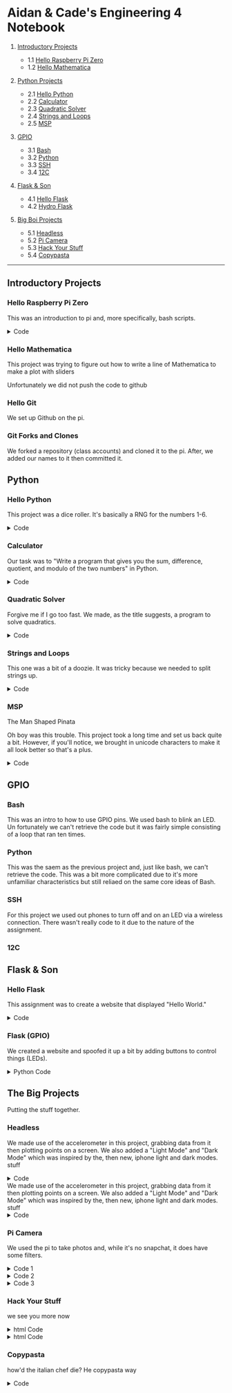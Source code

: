 # Aidan & Cade's Engineering 4 Notebook

1) [Introductory Projects](https://github.com/ADaMiller14/Engineering_4_Notebook#raspberry-pi)
    - 1.1 [Hello Raspberry Pi Zero](https://github.com/ADaMiller14/Engineering_4_Notebook#hello-raspberry-pi-zero)
    - 1.2 [Hello Mathematica](https://github.com/ADaMiller14/Engineering_4_Notebook#hello-mathematica)
  
2) [Python Projects](https://github.com/ADaMiller14/Engineering_4_Notebook#python)
    - 2.1 [Hello Python](https://github.com/ADaMiller14/Engineering_4_Notebook#hello-python)
    - 2.2 [Calculator](https://github.com/ADaMiller14/Engineering_4_Notebook#calculator)
    - 2.3 [Quadratic Solver](https://github.com/ADaMiller14/Engineering_4_Notebook#quadratic-solver)
    - 2.4 [Strings and Loops](https://github.com/ADaMiller14/Engineering_4_Notebook#strings-and-loops)
    - 2.5 [MSP](https://github.com/ADaMiller14/Engineering_4_Notebook#hangman)

3) [GPIO](https://github.com/ADaMiller14/Engineering_4_Notebook#GPIO)
    - 3.1 [Bash](https://github.com/ADaMiller14/Engineering_4_Notebook#Bash)
    - 3.2 [Python](https://github.com/ADaMiller14/Engineering_4_Notebook#Python)
    - 3.3 [SSH](https://github.com/ADaMiller14/Engineering_4_Notebook#SSH)
    - 3.4 [12C](https://github.com/ADaMiller14/Engineering_4_Notebook#12C)
  
4) [Flask & Son](https://github.com/ADaMiller14/Engineering_4_Notebook#Flask-&-Son)
    - 4.1 [Hello Flask](https://github.com/ADaMiller14/Engineering_4_Notebook#Hello-Flask)
    - 4.2 [Hydro Flask](https://github.com/ADaMiller14/Engineering_4_Notebook#Hydro-Flask)

5) [Big Boi Projects](https://github.com/ADaMiller14/Engineering_4_Notebook#Big-Boi-Projects)
    - 5.1 [Headless](https://github.com/ADaMiller14/Engineering_4_Notebook#Headless)
    - 5.2 [Pi Camera](https://github.com/ADaMiller14/Engineering_4_Notebook#Pi-Camera)
    - 5.3 [Hack Your Stuff](https://github.com/ADaMiller14/Engineering_4_Notebook#Hack-Your-Stuff)
    - 5.4 [Copypasta](https://github.com/ADaMiller14/Engineering_4_Notebook#Copypasta)
___
## Introductory Projects
### Hello Raspberry Pi Zero
This was an introduction to pi and, more specifically, bash scripts.

<details>
<summary>Code</summary>
<br>
    <pre>
#!/bin/bash
str="Hello World!" #declares the string
for i in {1..10} #run the loop 10 times
done
</pre>
</details>

### Hello Mathematica
This project was trying to figure out how to write a line of Mathematica to make a plot with sliders

Unfortunately we did not push the code to github
### Hello Git
We set up Github on the pi.
### Git Forks and Clones
We forked a repository (class accounts) and cloned it to the pi. After, we added our names to it then committed it.
## Python
### Hello Python
This project was a dice roller. It's basically a RNG for the numbers 1-6.

<details>
<summary>Code</summary>
<br>
    <pre>
# Automatic Die Roller
# Written By Aidan Miller & Cade Young

import random
from random import randint

print ("Automatic D6 Roller")
print ("Press Enter to roll, press x to exit")

x = 0

while x == 0:
    if input() == "":
        r1 = random.randint(1,6)
        print((r1))
        print("Roll again?")
    if input() == "x":
        exit()
</pre>
</details>
</details>

### Calculator
Our task was to "Write a program that gives you the sum, difference, quotient, and modulo of the two numbers" in Python.

<details>
<summary>Code</summary>
<br>
    <pre>
# By Aidan & Cade
# Calculator

import time

def doMath(n1, n2, n3):
    if n2 == "+":
        return (int(n1) + int(n3))
    if n2 == "-":
        return (int(n1) - int(n3))
    if n2 == "*":
        return (int(n1) * int(n3))
    if n2 == "/":
        return (round(int(n1) / int(n3), 2))
    if n2 == "%":
        return (int(n1) % int(n3))
    else:
        return ("Error")

#----------------------------------------

m1 = 0
m2 = 0
m3 = 0

x = 0

print("Welcome to Calculator!")
time.sleep(1)

while x == 0:
    print("Write your equation, one part at a time")
    time.sleep(1)

    print("What is the first term?")
    m1 = input()

    print("What is the operation?")
    m2 = input()

    print("What is the second term?")
    m3 = input()

    print()
    time.sleep(1)
    print((m1) + " " + (m2) + " " + (m3) + " = " + str(doMath((m1), (m2), (m3))))
    print("")

    if doMath((m1), (m2), (m3)) == "Error":
        print("Goodbye")
        exit()
</pre>
</details>

### Quadratic Solver
Forgive me if I go too fast. We made, as the title suggests, a program to solve quadratics. 
<details>
<summary>Code</summary>
<br>
    <pre>
# By Aidan & Cade
# Quadratic Solver

import time
import math

def quadDis(a, b, c):

    roots = []
    
    d = (math.pow(int(b), 2) - (4 * int(a) * int(c)))
    
    if d < 0:
        return("No real roots")

    if int(a) == 0:
        return("Undefined")

    else:
        roots.append(((-int(b) + math.sqrt( math.pow(int(b), 2) - 4 * int(a) * int(c) )) / (2 * int(a))))
        roots.append(((-int(b) - math.sqrt( math.pow(int(b), 2) - 4 * int(a) * int(c) )) / (2 * int(a))))
        return(roots)

#-------------------------------------------------------

a = 0
b = 0
c = 0

x = 0

print("Quadratic Solver")

while x == 0:
    time.sleep(.5)
    print("Enter the coefficients for ax^2 + bx + c = 0")

    print("")
    print("a = ")
    a = input()
    time.sleep(.1)

    print("")
    print("b = ")
    b = input()
    time.sleep(.1)

    print("")
    print("c = ")
    c = input()
    time.sleep(.1)

    print("")
    if a == "1":
        print("x^2 + " + (b) + "x + " + (c) + " = 0")
    else:
        print((a) + "x^2 + " + (b) + "x + " + (c) + " = 0")
        
    print("x = " + str(quadDis((a), (b), (c))))

    print("")
</pre>
</details>

### Strings and Loops
This one was a bit of a doozie. It was tricky because we needed to split strings up.
<details>
<summary>Code</summary>
<br>
    <pre>
#By Cade & Aidan
#Sentence Writer

import time

i = 0

while i == 0:

    print("Type your sentence: ")

    text = input()

    wordArray = text.split()

    numWord = len(wordArray)

    for x in range(0, numWord):
        word = wordArray[x]
        numLetter = len(word)
        for y in range (0, numLetter):
            letter = word[y]
            print(letter)
        print("-")
    print(" ")
    i = 0
</pre>
</details>

### MSP 
The Man Shaped Pinata

Oh boy was this trouble. This project took a long time and set us back quite a bit. However, if you'll notice, we brought in unicode characters to  make it all look better so that's a plus.
<details>
<summary>Code</summary>
<br>
    <pre>
#By Aidan & Cade
#Hangman

def hangmanPrint(x):
    if int(x) == 0:
        print(u"\u2501" + u"\u2501" + u"\u2511")
        print("\n" * 6)
    if int(x) == 1:
        print(u"\u2501" + u"\u2501" + u"\u2511")
        print("  " + u"\u263A")
        print("\n" * 5)
    if int(x) == 2:
        print(u"\u2501" + u"\u2501" + u"\u2511")
        print("  " + u"\u263A")
        print("  |")
        print("\n" * 4)
    if int(x) == 3:
        print(u"\u2501" + u"\u2501" + u"\u2511")
        print("  " + u"\u263A")
        print(" /|")
        print("/")
        print("\n" * 3)
    if int(x) == 4:
        print(u"\u2501" + u"\u2501" + u"\u2511")
        print("  " + u"\u263A")
        print(" /|" + "\\" + "/")
        print("/")
        print("\n" * 3)
    if int(x) == 5:
        print(u"\u2501" + u"\u2501" + u"\u2511")
        print("  " + u"\u263A")
        print(" /|" + "\\" + "/")
        print("/ |")
        print("  " + u"\u039B")
        print("\n" * 2)
    if int(x) == 6:
        print(u"\u2501" + u"\u2501" + u"\u2511")
        print("  " + u"\u263A")
        print(" /|" + "\\" + "/")
        print("/ |")
        print("  " + u"\u039B")
        print(" " + "/" + " ")
        print("")
    if int(x) == 7:
        print(u"\u2501" + u"\u2501" + u"\u2511")
        print("  " + u"\u2639")
        print(" /|" + "\\" + "/")
        print("/ |")
        print("  " + u"\u039B")
        print(" " + "/" + " " + "\\")
        print("You lose!")
    if int(x) < 0 or int(x) > 7:
        print("Error: Bad Hangman Value")

#-------------------------------------

def hangmanCheck(w, g):
    if str(g) in str(w):
        return(0)
    else:
        return("1")
    
#-------------------------------------

def hangmanWord(w, a):
    guessArray.append(a)
    val = 0
    for x in listArray:
            if x not in guessArray:
                val = val + 1
    if val == 0:            
        print(w)
        print("Letters guessed:" + str(letterArray))
        print("Player 2 wins!")
        exit()
    else:
        for x in listArray:
            if x in guessArray:
                print(x + " ", end='')
            else:
                print(u"\u203F" + " ", end='')

#--------------------------------------

cutscene = 0
word = "0"
yn = "0"
guess = "0"
man = 0
letterArray = []
guessArray = [" "]
listArray = []
val = 0

print("Welcome to Hangman!")

while cutscene == 0:
    print("Player 1, what's your word?")
    word = input()
    word.lower()
    listArray.clear()
    for y in word:
        listArray.append(y)
    print("Your word is " + word + ", right? Write Y or N.")
    yn = input()
    if yn == "Y":
        cutscene = 1
    else:
        if yn == "N":
            print("Whoops")
        else:
            print("huh?")

while cutscene == 1:
    print("\n" * 40)
    hangmanPrint(man)
    hangmanWord(word, guess)
    print()
    print("Letters guessed:" + str(letterArray))
    if man == 7:
        print("Player 1 wins!")
        print("The word was " + word + "!")
        exit()
    if man < 7:
         print("Player 2, guess a letter")
    guess = input().lower()
    letterArray.append(str(guess))
    letterArray.sort()
    if hangmanCheck(word, guess) == "1":
        if man < 7:
            man = man + 1
            
</pre>
</details>

## GPIO 
### Bash
This was an intro to how to use GPIO pins. We used bash to blink an LED. Un fortunately we can't retrieve the code but it was fairly simple consisting of a loop that ran ten times.

### Python
This was the saem as the previous project and, just like bash, we can't retrieve the code. This was a bit more complicated due to it's more unfamiliar characteristics but still reliaed on the same core ideas of Bash.

### SSH
For this project we used out phones to turn off and on an LED via a wireless connection. There wasn't really code to it due to the nature of the assignment.

### 12C


## Flask & Son
### Hello Flask
This assignment was to create a website that displayed "Hello World."
<details>
<summary>Code</summary>
<br>
    <pre>

    from flask import Flask

    app = Flask(__name__)

    @app.route("/")
    def hello_world():
	    return "hello world!"

    if __name__ == "__main__":
	    app.run(host="0.0.0.0", port=80)
</pre>
</details>
</details>

### Flask (GPIO)
We created a website and spoofed it up a bit by adding buttons to control things (LEDs).

<details>
<summary>Python Code</summary>
<br>
    <pre>

    from flask import Flask, render_template, request
    import RPi.GPIO as GPIO
    import time

    GPIO.setwarnings(False)
    GPIO.setmode(GPIO.BCM)
    GPIO.setup(17,GPIO.OUT)

    app = Flask(__name__)

    togglea = True

    @app.route("/", methods=["GET","POST"])
    def index():
    	global togglea
    	no1 = "ERROR"
    	y = "#000000"
    	while True:
    		if request.method == "POST":
    			msg = request.form.get("submitBtn")
    			if msg == "GO":
    				if togglea == True:
	    				togglea = False
    				else:
		    			togglea = True
		    else:
		    	GPIO.output(17,GPIO.LOW)
    			msg = "No click yet."

	    	if togglea == True:
		    	GPIO.output(17,GPIO.LOW)
	    		no1 = "Stealth Mode: ON"
		    	y = "#000000"
		    else:
		    	if togglea == False:
			    	GPIO.output(17,GPIO.HIGH)
				    no1 = "Stealth Mode: OFF"
				    y = "#FF0000"
				    time.sleep(.5)
				    GPIO.output(17,GPIO.LOW)
				    no1 = "Stealth Mode: ON"
				    y = "#000000"
				    togglea = True
		    return render_template("annoy.html", no1=no1, y=y)
    if __name__ == "__main__":
    	app.run(host="0.0.0.0", port=80)

</pre>
</details>
</details>

## The Big Projects
Putting the stuff together.
### Headless 
We made use of the accelerometer in this project, grabbing data from it then plotting points on a screen. We also added a "Light Mode" and "Dark Mode" which was inspired by the, then new, iphone light and dark modes.
stuff
<details>
<summary>Code</summary>
<br>
    <pre>
    
    import time

    import Adafruit_LSM303
    import math

    lsm303 = Adafruit_LSM303.LSM303()

    #lsm303 = Adafruit_LSM303.LSM303(busum=2)

    import Adafruit_GPIO.SPI as SPI
    import Adafruit_SSD1306

    from PIL import Image
    from PIL import ImageDraw
    from PIL import ImageFont

    RST = 24

    DC = 23
    SPI_PORT = 0
    SPI_DEVICE = 0

    disp = Adafruit_SSD1306.SSD1306_128_64(rst=RST, i2c_address=0x3d)

    disp.begin()

    disp.clear()
    disp.display()

    scrnwidth = disp.width
    scrnheight = disp.height
    image = Image.new('1', (scrnwidth, scrnheight))
    image2 = Image.new('1', (scrnwidth, scrnheight))

    draw = ImageDraw.Draw(image)
    draw2 = ImageDraw.Draw(image2)

    padding = 2
    shape_width = 20
    top = padding
    bottom = scrnheight-padding

    font = ImageFont.load_default()

    Dark_Mode = True
    bgcol = 0
    txtcol = 255

    if Dark_Mode == False:
        bgcol = 0
        txtcol = 255
    else:
        bgcol = 255
        txtcol = 0

    points = [0,0]
    a = 1
    x = 0
    y = 0
    l = 0
    X = 0
    z = 1
    while True:
        draw.rectangle((0,0,scrnwidth,scrnheight), outline= int(bgcol), fill= int(bgcol))
    
        # Read the X, Y, Z axis acceleration values and print them.
        accel, mag = lsm303.read()
       # Grab the X, Y, Z components from the reading and print them out.
        accel_x, accel_y, accel_z = accel
        mag_x, mag_y, mag_z = mag

       z = int(accel_z) * (9.81/1024)

       z = round(z, 3)

       z = z * 2

        points.insert(0, z)

        l = len(points)
        if l == 56:
            points.pop(55)
    
        # Write the text.
       draw2.text((80, 0), 'a (m/s' + u"\u00B2" + ')', font=font, fill= int(txtcol))
        w = image2.rotate(90, expand=1)
        image.paste(w)
        draw.text((50, 54), 't (s)',  font=font, fill= int(txtcol))
    
        for v in points:
            y = 49 - int(v)
            X = x + 14
            draw.point((X, y), fill= (txtcol))
            x = x + 2
            #disp.image(image)
            #disp.display()

        draw.line((13,0,13,49), fill= int(txtcol))
        draw.line((14,49,127,49), fill= int(txtcol))

        # Display image.
       disp.image(image)
       disp.display()

        x = 0
</pre>
</details>
</details>We made use of the accelerometer in this project, grabbing data from it then plotting points on a screen. We also added a "Light Mode" and "Dark Mode" which was inspired by the, then new, iphone light and dark modes.
stuff
<details>
<summary>Code</summary>
<br>
    <pre>
    
    import time

    import Adafruit_LSM303
    import math

    lsm303 = Adafruit_LSM303.LSM303()

    #lsm303 = Adafruit_LSM303.LSM303(busum=2)

    import Adafruit_GPIO.SPI as SPI
    import Adafruit_SSD1306

    from PIL import Image
    from PIL import ImageDraw
    from PIL import ImageFont

    RST = 24

    DC = 23
    SPI_PORT = 0
    SPI_DEVICE = 0

    disp = Adafruit_SSD1306.SSD1306_128_64(rst=RST, i2c_address=0x3d)

    disp.begin()

    disp.clear()
    disp.display()

    scrnwidth = disp.width
    scrnheight = disp.height
    image = Image.new('1', (scrnwidth, scrnheight))
    image2 = Image.new('1', (scrnwidth, scrnheight))

    draw = ImageDraw.Draw(image)
    draw2 = ImageDraw.Draw(image2)

    padding = 2
    shape_width = 20
    top = padding
    bottom = scrnheight-padding

    font = ImageFont.load_default()

    Dark_Mode = True
    bgcol = 0
    txtcol = 255

    if Dark_Mode == False:
        bgcol = 0
        txtcol = 255
    else:
        bgcol = 255
        txtcol = 0

    points = [0,0]
    a = 1
    x = 0
    y = 0
    l = 0
    X = 0
    z = 1
    while True:
        draw.rectangle((0,0,scrnwidth,scrnheight), outline= int(bgcol), fill= int(bgcol))
    
        # Read the X, Y, Z axis acceleration values and print them.
        accel, mag = lsm303.read()
       # Grab the X, Y, Z components from the reading and print them out.
        accel_x, accel_y, accel_z = accel
        mag_x, mag_y, mag_z = mag

       z = int(accel_z) * (9.81/1024)

       z = round(z, 3)

       z = z * 2

        points.insert(0, z)

        l = len(points)
        if l == 56:
            points.pop(55)
    
        # Write the text.
       draw2.text((80, 0), 'a (m/s' + u"\u00B2" + ')', font=font, fill= int(txtcol))
        w = image2.rotate(90, expand=1)
        image.paste(w)
        draw.text((50, 54), 't (s)',  font=font, fill= int(txtcol))
    
        for v in points:
            y = 49 - int(v)
            X = x + 14
            draw.point((X, y), fill= (txtcol))
            x = x + 2
            #disp.image(image)
            #disp.display()

        draw.line((13,0,13,49), fill= int(txtcol))
        draw.line((14,49,127,49), fill= int(txtcol))

        # Display image.
       disp.image(image)
       disp.display()

        x = 0
</pre>
</details>
</details>

### Pi Camera 
We used the pi to take photos and, while it's no snapchat, it does have some filters. 
<details>
<summary>Code 1</summary>
<br>
    <pre>
   
    from picamera import PiCamera
    from time import sleep

    myCamera = PiCamera()

    myCamera.start_preview()
    sleep(5)
    myCamera.stop_preview()
</pre>
</details>
</details>

<details>
<summary>Code 2</summary>
<br>
    <pre>

    from picamera import PiCamera
    from time import sleep

    myCamera = PiCamera()

    x = -5
    myCamera.start_preview()
    for effect in myCamera.IMAGE_EFFECTS:
       myCamera.image_effect = effect
       myCamera.annotate_text = "Effect = %s" % effect
        sleep(5)
        if x < 5 and x > 0:
            myCamera.capture('/home/pi/Desktop/image%s.jpg' % x)
        if x < 6:
            x = x + 1
    myCamera.stop_preview()
</pre>
</details>
</details>

<details>
<summary>Code 3</summary>
<br>
    <pre>

    from picamera import PiCamera
    from time import sleep

    myCamera = PiCamera()

    myCamera.start_preview()
    myCamera.start_recording('/home/pi/Desktop/myvid.h264')
    sleep(10)
    myCamera.stop_recording()
    myCamera.stop_preview()
</pre>
</details>
</details>

### Hack Your Stuff 
we see you more now
<details>
<summary>html Code</summary>
<br>
    <pre>
	<!doctype html>
	<html>
	<head>
	<title>Annoy-a-Teacher 2000</title>
	<style>
	.button {
	   background-color: {{y}};
	   border: 2px solid #44BB44;
	   color: #44BB44;
	}
	</style>
	</head>
	<body>
	<h>{{msg}}</h>
	<form method="POST">
	<button type="submit" name="submitBtn" value="GO" class="button">{{no1}}</button>
	</form>
	</body>
	</html>

</pre>
</details>
</details>

<details>
<summary>html Code</summary>
<br>
    <pre>
	from flask import Flask, render_template, request
import RPi.GPIO as GPIO
	import time

	GPIO.setwarnings(False)
	GPIO.setmode(GPIO.BCM)
	GPIO.setup(17,GPIO.OUT)

	app = Flask(__name__)

	togglea = True

	@app.route("/", methods=["GET","POST"])
	def index():
		global togglea
		no1 = "ERROR"
		y = "#000000"
		while True:
			if request.method == "POST":
				msg = request.form.get("submitBtn")
				if msg == "GO":
					if togglea == True:
						togglea = False
					else:
						togglea = True
			else:
				GPIO.output(17,GPIO.LOW)
				msg = "No click yet."

			if togglea == True:
				GPIO.output(17,GPIO.LOW)
				no1 = "Stealth Mode: ON"
				y = "#000000"
			else:
				if togglea == False:
					GPIO.output(17,GPIO.HIGH)
					no1 = "Stealth Mode: OFF"
					y = "#FF0000"
					time.sleep(.5)
					GPIO.output(17,GPIO.LOW)
					no1 = "Stealth Mode: ON"
					y = "#000000"
					togglea = True
			return render_template("annoy.html", no1=no1, y=y)
	if __name__ == "__main__":
		app.run(host="0.0.0.0", port=80)

</pre>
</details>
</details>

### Copypasta 
how'd the italian chef die? He copypasta way
<details>
<summary>Code</summary>
<br>
    <pre>

</pre>
</details>
</details>
